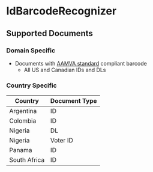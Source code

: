 # IdBarcodeRecognizer

## Supported Documents

### Domain Specific

- Documents with [AAMVA standard](https://www.aamva.org/DL-ID-Card-Design-Standard/) compliant barcode
    - All US and Canadian IDs and DLs

### Country Specific

| Country | Document Type |
|----|----|
| Argentina | ID
| Colombia | ID |
| Nigeria | DL|
| Nigeria | Voter ID |
| Panama | ID |
| South Africa | ID |
